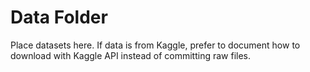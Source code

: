 # Data Folder
Place datasets here. If data is from Kaggle, prefer to document how to download with Kaggle API instead of committing raw files.
